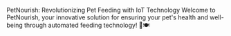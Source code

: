 PetNourish: Revolutionizing Pet Feeding with IoT Technology
Welcome to PetNourish, your innovative solution for ensuring your pet's health and well-being through automated feeding technology! 🐾🍽️
